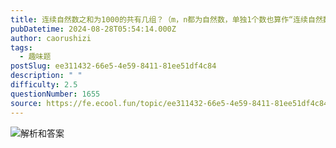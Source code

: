 ```yaml
---
title: 连续自然数之和为1000的共有几组？（m，n都为自然数，单独1个数也算作“连续自然数”）
pubDatetime: 2024-08-28T05:54:14.000Z
author: caorushizi
tags:
  - 趣味题
postSlug: ee311432-66e5-4e59-8411-81ee51df4c84
description: " "
difficulty: 2.5
questionNumber: 1655
source: https://fe.ecool.fun/topic/ee311432-66e5-4e59-8411-81ee51df4c84
---
```


![解析和答案](https://static.ecool.fun//others/bb6a9137-5603-4024-a47c-ade90a7e2c9a.png)
